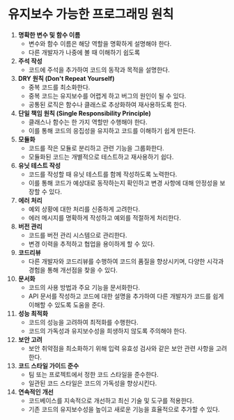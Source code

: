 # 유지보수 가능한 프로그래밍 원칙
1. **명확한 변수 및 함수 이름**
    * 변수와 함수 이름은 해당 역할을 명확하게 설명해야 한다.
    * 다른 개발자가 나중에 볼 때 이해하기 쉽도록
2. **주석 작성**
    * 코드에 주석을 추가하여 코드의 동작과 목적을 설명한다.
3. **DRY 원칙 (Don't Repeat Yourself)**
    * 중복 코드를 최소화한다.
    * 중복 코드는 유지보수를 어렵게 하고 버그의 원인이 될 수 있다.
    * 공통된 로직은 함수나 클래스로 추상화하여 재사용하도록 한다.
4. **단일 책임 원칙 (Single Responsibility Principle)**
    * 클래스나 함수는 한 가지 역할만 수행해야 한다.
    * 이를 통해 코드의 응집성을 유지하고 코드를 이해하기 쉽게 만든다.
5. **모듈화**
    * 코드를 작은 모듈로 분리하고 관련 기능을 그룹화한다.
    * 모듈화된 코드는 개별적으로 테스트하고 재사용하기 쉽다.
6. **유닛 테스트 작성**
    * 코드를 작성할 때 유닛 테스트를 함께 작성하도록 노력한다.
    * 이를 통해 코드가 예상대로 동작하는지 확인하고 변경 사항에 대해 안정성을 보장할 수 있다.
7. **에러 처리**
    * 예외 상황에 대한 처리를 신중하게 고려한다.
    * 에러 메시지를 명확하게 작성하고 예외를 적절하게 처리한다.
8. **버전 관리**
    * 코드를 버전 관리 시스템으로 관리한다.
    * 변경 이력을 추적하고 협업을 용이하게 할 수 있다.
9. **코드리뷰**
    * 다른 개발자와 코드리뷰를 수행하여 코드의 품질을 향상시키며, 다양한 시각과 경험을 통해 개선점을 찾을 수 있다.
10. **문서화**
    * 코드의 사용 방법과 주요 기능을 문서화한다.
    * API 문서를 작성하고 코드에 대한 설명을 추가하여 다른 개발자가 코드를 쉽게 이해할 수 있도록 도움을 준다.
11. **성능 최적화**
    * 코드의 성능을 고려하여 최적화를 수행한다.
    * 코드의 가독성과 유지보수성을 희생하지 않도록 주의해야 한다.
12. **보안 고려**
    * 보안 취약점을 최소화하기 위해 입력 유효성 검사와 같은 보안 관련 사항을 고려한다.
13. **코드 스타일 가이드 준수**
    * 팀 또는 프로젝트에서 정한 코드 스타일을 준수한다.
    * 일관된 코드 스타일은 코드의 가독성을 향상시킨다.
14. **연속적인 개선**
    * 코드베이스를 지속적으로 개선하고 최신 기술 및 도구를 적용한다.
    * 기존 코드의 유지보수성을 높이고 새로운 기능을 효율적으로 추가할 수 있다.
